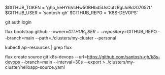 $GITHUB_TOKEN = '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'
$GITHUB_USER = 'santosh-gh'
$GITHUB_REPO = 'K8S-DEVOPS'

git auth login

flux bootstrap github --owner=$GITHUB_USER --repository=$GITHUB_REPO --branch=main --path=./clusters/my-cluster --personal

kubectl api-resources | grep flux

flux create source git k8s-devops --url=https://github.com/santosh-gh/k8s-devops --branch=main --interval=30s --export > ./clusters/my-cluster/helloapp-source.yaml